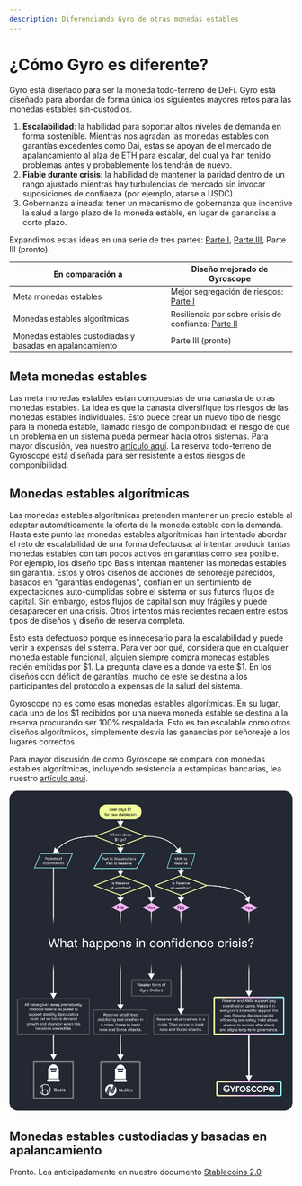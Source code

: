 ```yaml
---
description: Diferenciando Gyro de otras monedas estables
---
```


# ¿Cómo Gyro es diferente?

Gyro está diseñado para ser la moneda todo-terreno de DeFi. Gyro está diseñado para abordar de forma única los siguientes mayores retos para las monedas estables sin-custodios.

1. **Escalabilidad**: la habilidad para soportar altos niveles de demanda en forma sostenible. Mientras nos agradan las monedas estables con garantías excedentes como Dai, estas se apoyan de el mercado de apalancamiento al alza de ETH para escalar, del cual ya han tenido problemas antes y probablemente los tendrán de nuevo.
2. **Fiable durante crisis**: la habilidad de mantener la paridad dentro de un rango ajustado mientras hay turbulencias de mercado sin invocar suposiciones de confianza (por ejemplo, atarse a USDC).
3. Gobernanza alineada: tener un mecanismo de gobernanza que incentive la salud a largo plazo de la moneda estable, en lugar de ganancias a corto plazo.&#x20;

Expandimos estas ideas en una serie de tres partes: [Parte I](https://medium.com/gyroscope-protocol/gyroscope-is-different-part-1-72dcb8c303a4), [Parte III](https://medium.com/gyroscope-protocol/gyroscope-is-different-part-2-algorithmic-stablecoins-78c53c005e89), Parte III (pronto).

| En comparación a                                         | Diseño mejorado de Gyroscope                                                                                                                                    |
| -------------------------------------------------------- | --------------------------------------------------------------------------------------------------------------------------------------------------------------- |
| Meta monedas estables                                    | Mejor segregación de riesgos: [Parte I](https://medium.com/gyroscope-protocol/gyroscope-is-different-part-1-72dcb8c303a4)                                       |
| Monedas estables algorítmicas                            | Resiliencia por sobre crisis de confianza: [Parte II](https://medium.com/gyroscope-protocol/gyroscope-is-different-part-2-algorithmic-stablecoins-78c53c005e89) |
| Monedas estables custodiadas y basadas en apalancamiento | Parte III (pronto)                                                                                                                                              |

## Meta monedas estables

Las meta monedas estables están compuestas de una canasta de otras monedas estables. La idea es que la canasta diversifique los riesgos de las monedas estables individuales. Esto puede crear un nuevo tipo de riesgo para la moneda estable, llamado riesgo de componibilidad: el riesgo de que un problema en un sistema pueda permear hacia otros sistemas. Para mayor discusión, vea nuestro [artículo aquí](https://medium.com/gyroscope-protocol/gyroscope-is-different-part-1-72dcb8c303a4). La reserva todo-terreno de Gyroscope está diseñada para ser resistente a estos riesgos de componibilidad.

## Monedas estables algorítmicas

Las monedas estables algorítmicas pretenden mantener un precio estable al adaptar automáticamente la oferta de la moneda estable con la demanda. Hasta este punto las monedas estables algorítmicas han intentado abordar el reto de escalabilidad de una forma defectuosa: al intentar producir tantas monedas estables con tan pocos activos en garantías como sea posible. Por ejemplo, los diseño tipo Basis intentan mantener las monedas estables sin garantía. Estos y otros diseños de acciones de señoreaje parecidos, basados en "garantías endógenas", confian en un sentimiento de expectaciones auto-cumplidas sobre el sistema or sus futuros flujos de capital. Sin embargo, estos flujos de capital son muy frágiles y puede desaparecer en una crisis. Otros intentos más recientes recaen entre estos tipos de diseños y diseño de reserva completa.

Esto esta defectuoso porque es innecesario para la escalabilidad y puede venir a expensas del sistema. Para ver por qué, considera que en cualquier moneda estable funcional, alguien siempre compra monedas estables recién emitidas por $1. La pregunta clave es a donde va este $1. En los diseños con déficit de garantías, mucho de este se destina a los participantes del protocolo a expensas de la salud del sistema.

Gyroscope no es como esas monedas estables algorítmicas. En su lugar, cada uno de los $1 recibidos por una nueva moneda estable se destina a la reserva procurando ser 100% respaldada. Esto es tan escalable como otros diseños algorítmicos, simplemente desvía las ganancias por señoreaje a los lugares correctos.&#x20;

Para mayor discusión de como Gyroscope se compara con monedas estables algorítmicas, incluyendo resistencia a estampidas bancarias, lea nuestro [artículo aquí](https://medium.com/gyroscope-protocol/gyroscope-is-different-part-2-algorithmic-stablecoins-78c53c005e89).

![](<../../.gitbook/assets/Algorithmic Stablecoins Confidence Crisis Flow Chart.png>)

## Monedas estables custodiadas y basadas en apalancamiento

Pronto. Lea anticipadamente en nuestro documento [Stablecoins 2.0](https://arxiv.org/abs/2006.12388)

